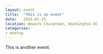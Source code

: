 ```yaml
---
layout: event
title:  "THis is an event"
date:   2016-01-25
location: Wework Chinatown, Washington DC
categories:
- meetup
---
```


This is another event.
